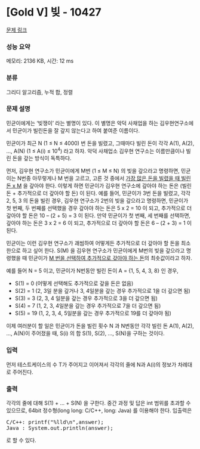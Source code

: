 # [Gold V] 빚 - 10427 

[문제 링크](https://www.acmicpc.net/problem/10427) 

### 성능 요약

메모리: 2136 KB, 시간: 12 ms

### 분류

그리디 알고리즘, 누적 합, 정렬

### 문제 설명

<p>민균이에게는 ‘빚쟁이’ 라는 별명이 있다. 이 별명은 악덕 사채업을 하는 김우현연구소에서 민균이가 빌린돈을 잘 갚지 않는다고 하여 붙여준 이름이다. </p>

<p>민균이가 최근 N (1 ≤ N ≤ 4000) 번 돈을 빌렸고, 그때마다 빌린 돈이 각각 A(1), A(2), …, A(N) (1 ≤ A(i) ≤ 10<sup>4</sup>) 라고 하자. 악덕 사채업소 김우현 연구소는 이름만큼이나 빌린 돈을 갚는 방식이 독특하다.</p>

<p>먼저, 김우현 연구소가 민균이에게 M번 (1 ≤ M ≤ N) 의 빚을 갚으라고 명령하면, 민균이는 N번중 아무렇게나 M 번을 고르고, 고른 것 중에서 <u>가장 많은 돈을 빌렸을 때 빌린돈 x M</u> 을 갚아야 한다. 이렇게 하면 민균이가 김우현 연구소에 갚아야 하는 돈은 (빌린돈 + 추가적으로 더 갚아야 할 돈) 이 된다. 예를 들어, 민균이가 3번 돈을 빌렸고, 각각 2, 5, 3 의 돈을 빌린 경우, 김우현 연구소가 2번의 빚을 갚으라고 명령하면, 민균이가 첫 번째, 두 번째를 선택했을 경우 갚아야 하는 돈은 5 x 2 = 10 이 되고, 추가적으로 더 갚아야 할 돈은 10 – (2 + 5) = 3 이 된다. 만약 민균이가 첫 번째, 세 번째를 선택하면, 갚아야 하는 돈은 3 x 2 = 6 이 되고, 추가적으로 더 갚아야 할 돈은 6 – (2 + 3) = 1 이 된다. </p>

<p>민균이는 이런 김우현 연구소가 괘씸하여 어떻게든 추가적으로 더 갚아야 할 돈을 최소한으로 하고 싶어 한다. S(M) 을 김우현 연구소가 민균이에게 M번의 빚을 갚으라고 명령했을 때 민균이가 <u>M 번을 선택하여 추가적으로 갚아야 하는 돈</u>의 최솟값이라고 하자.</p>

<p>예를 들어 N = 5 이고, 민균이가 N번동안 빌린 돈이 A = {1, 5, 4, 3, 8} 인 경우, </p>

<ul>
	<li>S(1) = 0 (어떻게 선택해도 추가적으로 갚을 돈은 없음)</li>
	<li>S(2) = 1 (2, 3일 분을 갚거나 3, 4일분을 갚는 경우 추가적으로 1을 더 갚으면 됨)</li>
	<li>S(3) = 3 (2, 3, 4 일분을 갚는 경우 추가적으로 3을 더 갚으면 됨)</li>
	<li>S(4) = 7 (1, 2, 3, 4일분을 갚는 경우 추가적으로 7을 더 갚으면 됨)</li>
	<li>S(5) = 19 (1, 2, 3, 4, 5일분을 갚는 경우 추가적으로 19를 더 갚아야 됨)</li>
</ul>

<p>이제 여러분이 할 일은 민균이가 돈을 빌린 횟수 N 과 N번동안 각각 빌린 돈 A(1), A(2), …, A(N)이 주어졌을 때, S(i) 의 합 S(1), S(2), …, S(N)을 구하는 것이다.</p>

### 입력 

 <p>먼저 테스트케이스의 수 T가 주어지고 이어져서 각각의 줄에 N과 A(i)의 정보가 차례대로 주어진다.</p>

### 출력 

 <p>각각의 줄에 대해 S(1) + … + S(N) 을 구한다. 중간 과정 및 답은 int 범위를 초과할 수 있으므로, 64bit 정수형(long long: C/C++, long: Java) 를 이용해야 한다. 입출력은 </p>

<pre>C/C++: printf("%lld\n",answer);
Java : System.out.println(answer);</pre>

<p>로 할 수 있다.</p>

